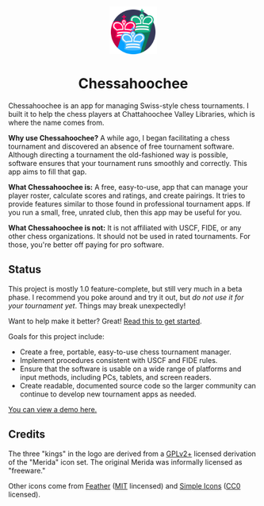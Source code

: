 <div align="center">
<img alt="Logo" src="graphics-src/icon_inkscape.svg" height="96" width="96" />
<h1>Chessahoochee</h1>
</div>

Chessahoochee is an app for managing Swiss-style chess tournaments. I built it to help the chess players at Chattahoochee Valley Libraries, which is where the name comes from.

**Why use Chessahoochee?** A while ago, I began facilitating a chess tournament and discovered an absence of free tournament software. Although directing a tournament the old-fashioned way is possible, software ensures that your tournament runs smoothly and correctly. This app aims to fill that gap.

**What Chessahoochee is:** A free, easy-to-use, app that can manage your player roster, calculate scores and ratings, and create pairings. It tries to provide features similar to those found in professional tournament apps. If you run a small, free, unrated club, then this app may be useful for you.

**What Chessahoochee is not:** It is not affiliated with USCF, FIDE, or any other chess organizations. It should not be used in rated tournaments. For those, you're better off paying for pro software.

## Status

This project is mostly 1.0 feature-complete, but still very much in a beta phase. I recommend you poke around and try it out, but *do not use it for your tournament yet*. Things may break unexpectedly!

Want to help make it better? Great! [Read this to get started](CONTRIBUTING.md).

Goals for this project include:

- Create a free, portable, easy-to-use chess tournament manager.
- Implement procedures consistent with USCF and FIDE rules.
- Ensure that the software is usable on a wide range of platforms and input methods, including PCs, tablets, and screen readers.
- Create readable, documented source code so the larger community can continue to develop new tournament apps as needed.

[You can view a demo here.](https://johnridesa.bike/chessahoochee/)

## Credits

The three "kings" in the logo are derived from a [GPLv2+](https://www.gnu.org/licenses/gpl-2.0.txt) licensed derivation of the "Merida" icon set. The original Merida was informally licensed as "freeware."

Other icons come from [Feather](https://feathericons.com) ([MIT](https://github.com/feathericons/feather/blob/master/LICENSE) lincensed) and [Simple Icons](http://simpleicons.org) ([CC0](https://github.com/simple-icons/simple-icons/blob/develop/LICENSE.md) licensed).